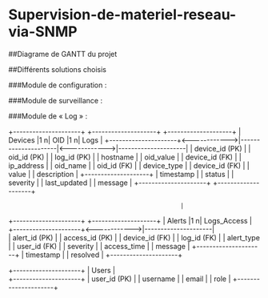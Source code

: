 # Supervision-de-materiel-reseau-via-SNMP

##Diagrame de GANTT du projet



##Différents solutions choisis 

###Module de configuration :

###Module de surveillance :

###Module de « Log » :	



+---------------------+              +--------------------+              +--------------------+
|      Devices         |1           n|      OID            |1           n|      Logs           |
+---------------------+<------------>|---------------------|<------------>|---------------------|
| device_id (PK)       |              | oid_id (PK)         |              | log_id (PK)         |
| hostname             |              | oid_value           |             | device_id (FK)      |
| ip_address           |              | oid_name            |             | oid_id (FK)         |
| device_type          |              | device_id (FK)      |             | value               |
| description          |              +--------------------+              | timestamp           |
| status               |                                                  | severity            |
|  last_updated        |                                                       | message             |
 +---------------------+                                                        +--------------------+
                                                     

                                                    | 
+---------------------+              +--------------------+ 
|      Alerts          |1           n|   Logs_Access       |
+---------------------+<------------>|---------------------|  
| alert_id (PK)        |              | access_id (PK)      |
| device_id (FK)       |              | log_id (FK)         |
| alert_type           |              | user_id (FK)        |
| severity             |              | access_time         |
| message              |              +---------------------+
| timestamp            |
| resolved             |
+---------------------+

+---------------------+
|      Users           |        
+---------------------+
| user_id (PK)         |
| username             |
| email                |
| role                 |
+---------------------+

